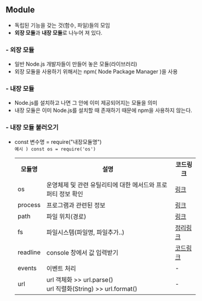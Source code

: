 ## Module

- 독립된 기능을 갖는 것(함수, 파일)들의 모임
- <b>외장 모듈</b>과 <b>내장 모듈</b>로 나누어 져 있다.

### - 외장 모듈

- 일반 Node.js 개발자들이 만들어 놓은 모듈(라이브러리)
- 외장 모듈을 사용하기 위해서는 npm( Node Package Manager )을 사용

### - 내장 모듈

- Node.js를 설치하고 나면 그 안에 이미 제공되어지는 모듈을 의미
- 내장 모듈은 이미 Node.js를 설치할 때 존재하기 때문에 npm을 사용하지 않는다.

### - 내장 모듈 불러오기

- const 변수명 = require("내장모듈명")
  <br> `예시 ) const os = require('os')`

  <table>
    <tr>
      <th>모듈명</th>
      <th>설명</th>
      <th>코드링크</th>
    </tr>
    <tr>
      <td>os</td>
      <td>운영체제 및 관련 유틸리티에 대한 메서드와 프로퍼티 정보 확인</td>
      <td>
        <a href="https://github.com/hyeah0/Node.js/blob/main/01_Modules/code/c_005_os%2Cprocess/os.js">
          링크
        </a>
      </td>
    </tr>
    <tr>
      <td>process</td>
      <td>프로그램과 관련된 정보</td>
      <td>
        <a href="https://github.com/hyeah0/Node.js/blob/main/01_Modules/code/c_005_os%2Cprocess/process.js">
          링크
        </a>
      </td>
    </tr>
    <tr>
      <td>path</td>
      <td>파일 위치(경로)</td>
      <td>
        <a href="https://github.com/hyeah0/Node.js/blob/main/01_Modules/code/c_007_path/app.js">
          링크
        </a>
      </td>
    </tr>
    <tr>
      <td>fs</td>
      <td>파일시스템(파일명, 파일추가..)</td>
      <td>
        <a href="https://github.com/hyeah0/Node.js/blob/main/01_Modules/c_008_file.md">
          정리링크
        </a>
      </td>
    </tr>
    <tr>
      <td>readline</td>
      <td>console 창에서 값 입력받기</td>
      <td>
        <a href="https://github.com/hyeah0/Node.js/tree/main/01_Modules/code/c_000_readline">
          코드링크
        </a>
      </td>
    </tr>
    <tr>
      <td>events</td>
      <td>이벤트 처리</td>
      <td>-</td>
    </tr>
    <tr>
      <td>url</td>
      <td>url 객체화 >> url.parse()
      <br>url 직렬화(String) >> url.format()
      </td>
      <td>-</td>
    </tr>
  </table>
